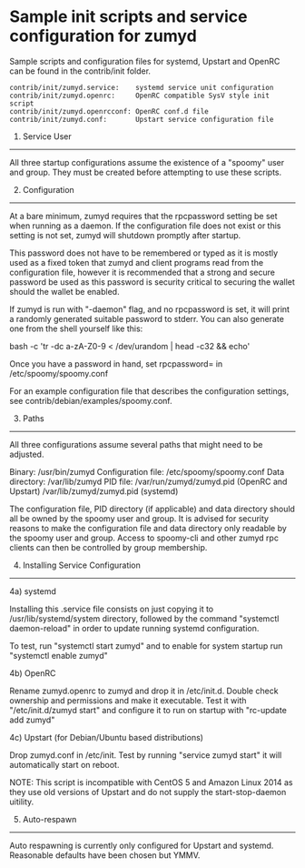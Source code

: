 Sample init scripts and service configuration for zumyd
==========================================================

Sample scripts and configuration files for systemd, Upstart and OpenRC
can be found in the contrib/init folder.

    contrib/init/zumyd.service:    systemd service unit configuration
    contrib/init/zumyd.openrc:     OpenRC compatible SysV style init script
    contrib/init/zumyd.openrcconf: OpenRC conf.d file
    contrib/init/zumyd.conf:       Upstart service configuration file

1. Service User
---------------------------------

All three startup configurations assume the existence of a "spoomy" user
and group.  They must be created before attempting to use these scripts.

2. Configuration
---------------------------------

At a bare minimum, zumyd requires that the rpcpassword setting be set
when running as a daemon.  If the configuration file does not exist or this
setting is not set, zumyd will shutdown promptly after startup.

This password does not have to be remembered or typed as it is mostly used
as a fixed token that zumyd and client programs read from the configuration
file, however it is recommended that a strong and secure password be used
as this password is security critical to securing the wallet should the
wallet be enabled.

If zumyd is run with "-daemon" flag, and no rpcpassword is set, it will
print a randomly generated suitable password to stderr.  You can also
generate one from the shell yourself like this:

bash -c 'tr -dc a-zA-Z0-9 < /dev/urandom | head -c32 && echo'

Once you have a password in hand, set rpcpassword= in /etc/spoomy/spoomy.conf

For an example configuration file that describes the configuration settings, 
see contrib/debian/examples/spoomy.conf.

3. Paths
---------------------------------

All three configurations assume several paths that might need to be adjusted.

Binary:              /usr/bin/zumyd
Configuration file:  /etc/spoomy/spoomy.conf
Data directory:      /var/lib/zumyd
PID file:            /var/run/zumyd/zumyd.pid (OpenRC and Upstart)
                     /var/lib/zumyd/zumyd.pid (systemd)

The configuration file, PID directory (if applicable) and data directory
should all be owned by the spoomy user and group.  It is advised for security
reasons to make the configuration file and data directory only readable by the
spoomy user and group.  Access to spoomy-cli and other zumyd rpc clients
can then be controlled by group membership.

4. Installing Service Configuration
-----------------------------------

4a) systemd

Installing this .service file consists on just copying it to
/usr/lib/systemd/system directory, followed by the command
"systemctl daemon-reload" in order to update running systemd configuration.

To test, run "systemctl start zumyd" and to enable for system startup run
"systemctl enable zumyd"

4b) OpenRC

Rename zumyd.openrc to zumyd and drop it in /etc/init.d.  Double
check ownership and permissions and make it executable.  Test it with
"/etc/init.d/zumyd start" and configure it to run on startup with
"rc-update add zumyd"

4c) Upstart (for Debian/Ubuntu based distributions)

Drop zumyd.conf in /etc/init.  Test by running "service zumyd start"
it will automatically start on reboot.

NOTE: This script is incompatible with CentOS 5 and Amazon Linux 2014 as they
use old versions of Upstart and do not supply the start-stop-daemon uitility.

5. Auto-respawn
-----------------------------------

Auto respawning is currently only configured for Upstart and systemd.
Reasonable defaults have been chosen but YMMV.


